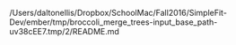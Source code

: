/Users/daltonellis/Dropbox/SchoolMac/Fall2016/SimpleFit-Dev/ember/tmp/broccoli_merge_trees-input_base_path-uv38cEE7.tmp/2/README.md